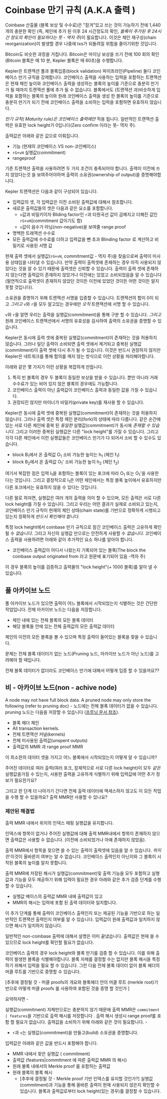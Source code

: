 # Coinbase 만기 규칙 (A.K.A 출력 )

Coinbase 산출물 (블록 보상 및 수수료)은 "잠겨"있고 쓰는 것이 가능하기 전에 1,440개의 충분한 확인 (즉, 체인에 추가 된 이후 24 시간정도의 확인, *블록이 추가된 후 24시간 정도의 확인이 필요하다는 뜻 - 역자 주*)이 필요합니다. 이것은 체인 재구성(chain reorganization)이 발생할 경우 나중에 txs가 되돌려질 위험을 줄이기위한 것입니다.

Bitcoin도 비슷한 과정을 거칩니다. Bitcoin은 마이닝 보상을 쓰기 전에 100 회의 확인 (Bitcoin 블록은 매 10 분, Kepler 블록은 매 60초)을 수행합니다.

Kepler은 트랜잭션 풀과 블록입증(block validation) 파이프라인(Pipeline) 둘다 코인베이스 만기 규칙을 강제합니다. 코인베이스 출력을 사용하는 입력을 포함하는 트랜잭션은 현재 체인 높이와 코인베이스 출력을 생성하는 블록의 높이를 기준으로 충분히 만기가 될 때까지 트랜잭션 풀에 추가 될 수 없습니다. 블록에서도 (트랜잭션 과)비슷하게 입력을 포함하는 블록의 높이와 원래 코인베이스 출력을 생성 한 블록의 높이를 기준으로 충분히 만기가 되기 전에 코인베이스 출력을 소비하는 입력을 포함하면 유효하지 않습니다.

*만기 규칙( Maturity rule)은 코인베이스 출력에만* 적용 됩니다. 일반적인 트랜잭션 출력은 유효한 lock height가 0입니다(Zero confirm 이라는 뜻- 역자 주).

출력값은 아래와 같은 값으로 이뤄집니다.

* 기능 (현재의 코인베이스 VS non-코인베이스)
* `rG+vH` 실행값(commitment)
* rangeproof

기존 트랜잭션 출력을 사용하려면 두 가지 조건이 충족되어야 합니다. 출력이 이전에 쓰지 않았다는것 을 보여주어야하며 출력의 소유권(ownership of output)을 증명해야합니다.


Kepler 트랜잭션은 다음과 같이 구성되어 있습니다.

* 입력값의 셋, 각 입력값은 이전 소비된 출력값에 대해서 참조합니다.
* 새로운 출력값들의 셋은 다음과 같은 요소를 포함합니다.
  * `v`값과 비밀키이자 Bliding factor인 `r`과 타원곡선 값이 곱해지고 더해진 값인 `rG+vH`(commitment 값이기도 함)
  * `v`값이 음수가 아님(non-negative)을 보여줄 range proof
* 명백한 트래잭션 수수료
* 모든 출력값에 수수료를 더하고 입력값을 뺀 초과 Blinding factor 로 계산하고 비밀키로 사용된 서명 값

현재 출력 셋에서 실행값(`rG+vH`, commitment값 - 역자 주)을 찾음으로써 출력이 미사용 상태임을 나타낼 수 있습니다. 만약 출력이 출력셋에 존재하는 경우 아직 사용되지 않았다는 것을 알 수 있기 때문에 출력셋은 신뢰할 수 있습니다. 출력이 출력 셋에 존재하지 않는다면 출력값이 존재하지 않았거나 이전에는 있었고 소비되었음을 알 수 있습니다 (필연적으로 출력셋이 존재하지 않았던 것이든 이전에 있었던 것이든 어떤 것이든 알지 못할 것입니다).

소유권을 증명하기 위해 트랜잭션 서명을 입증할 수 있습니다. 트랜잭션의 합이 0이 되고 *그리고* `v`와 `r`을 모두 알고있는 경우에만 *오직* 트랜잭션에 서명 할 수 있습니다.

`v`와 `r`을 알면 우리는 출력을 실행값(commitment)을 통해 구분 할 수 있습니다. *그리고* 원래 코인베이스 트랜잭션에서 서명의 유효성을 검사하여 출력의 소유권을 증명할 수 있습니다.

Kepler은 동시에 출력 셋에 중복된 실행값(commitment)이 존재하는 것을 허용하지 않습니다. 그러나 일단 출력이 소비되면 출력 셋에서 제거되고 중복된 실행값(commitment)이 출력 셋에 다시 추가 될 수 있습니다.
이것은 반드시 권장하지 않지만 Kepler은 네트워크를 통해 합의를 깨지 않는 방식으로 이런 상황을 처리해야합니다.

아래와 같은 몇 가지가 이런 상황을 복잡하게 만듭니다.

1. 특히 빈 블록의 경우 두 블록이 동일한 보상을 받을 수 있습니다. 뿐만 아니라 거래 수수료가 있는 비어 있지 않은 블록의 경우에도 가능합니다.
2. 코인베이스 출력이 아닌 출력값이 코인베이스 출력과 동일한 값을 가질 수 있습니다.
3. 권장되진 않지만 마이너가 비밀키(private key)를 재사용 할 수 있습니다.

Kepler은 동시에 출력 셋에 중복된 실행값(commitment)이 존재하는 것을 허용하지 않습니다. 그러나 출력 셋은 특정 체인 분리(fork)의 상태에 따라 다릅니다.
같은 순간에 있는 서로 다른 체인에 중복 된 *동일한* 실행값(commitment)가 동시에 *존재할 수 있습니다*. 그리고 이러한 중복된 실행값은 다른 "lock height"를 가질 수 있습니다. 그리고 각각 다른 체인에서 이런 실행값들은 코인베이스 만기가 다 되어서 소비 할 수 있수도 있습니다. 

* block B<sub>1</sub>에서 온 출력값 O<sub>1</sub> 소비 가능한 높이는 h<sub>1</sub> (체인 f<sub>1</sub>)
* block B<sub>2</sub>에서 온 출력값 O<sub>1</sub>' 소비 가능한 높이 h<sub>2</sub> (체인  f<sub>2</sub>)

여기서 복잡한 점은 입력 I<sub>1</sub>을 포함하는 블록이 있는 포크에 따라 O<sub>1</sub> 또는 O<sub>1</sub>'을 사용한다는 것입니다. 그리고 결정적으로 I<sub>1</sub>은 어떤 체인에서는 특정 블록 높이에서 유효하지만 다른 포크에서는 유효하지 않을 수 있다는 것입니다.

다른 말로 하자면, 실행값은 여러 개의 출력을 의미 할 수 있으며, 모든 출력은 서로 다른 lock height를 가질 수 있습니다.
그리고 우리는 어떤 결과가 실제로 소비되고 있는지, 코인베이스 만기 규칙이 현재의 체인 상태(chain state)를 기반으로 정확하게 시행되고 있는지 정확하게 *반드시 확인해야 합니다.*

특정 lock height에서 coinbase 만기 규칙으로 잠긴 코인베이스 출력은 고유하게 확인될 수 *없습니다*. 그리고 자신의 실행값 만으로는 안전하게 사용할 수 *없습니다.*
코인베이스 출력을 사용하려면 아래와 같이 추가적인 요소 하나를 알아야 합니다.

* 코인베이스 출력값이 어디서 나왔는지 기록되어 있는 블록(The block the coinbase output originated from 라고 원문에 표기되어 있음 -역자 주)

이 경우 블록의 높이를 검증하고 출력물의 "lock height"(+ 1000 블록)를 알아 낼 수 있습니다.

## 풀 아카이브 노드

풀 아카이브 노드가 있으면 출력이 어느 블록에서 시작되었는지 식별하는 것은 간단한 작업입니다. 전체 아카이브 노드는 다음을 저장합니다.

* 체인 내에 있는 전체 블록의 모든 블록 데이터
* 해당 블록들 안에 있는 전체 출력값의 모든 출력값 데이터

체인의 이전의 모든 블록을 볼 수 있으며 특정 출력이 들어있는 블록을 찾을 수 있습니다.

문제는 전체 블록 데이터가 없는 노드(Pruning 노드, 아카이브 노드가 아닌 노드)를 고려해야 할 때입니다.

전체 블록 데이터가 없더라도 코인베이스 만기에 대해서 어떻게 입증 할 수 있을까요??

## 비 - 아카이브 노드(non - achive node)

A node may not have full block data.
A pruned node may only store the following (refer to pruning doc) -
노드에는 전체 블록 데이터가 없을 수 있습니다. pruning 노드는 다음을 저장할 수 있습니다 ([프루닝 문서 참조](pruning_KR.md)).

* 블록 헤더 체인
* All transaction kernels.
* 전체 트랜잭션 커널(kernels)
* 전체 미사용된 출력값(unspent outputs)
* 출력값의 MMR 과 range proof MMR

이 최소한의 데이터 셋을 가지고 어느 블록에서 시작되었는지 어떻게 알 수 있습니까?

주어진 데이터로 여러 출력(여러 포크, 잠재적으로 서로 다른 lock height)이 모두 *같은* 실행값을가질 수 있는지, 사용한 출력을 고유하게 식별하기 위해 입력값에 어떤 추가 정보가 필요한가요?

그리고 한 단계 더 나아가기 간다면 전체 출력 데이터에 액세스하지 않고도 이 모든 작업을 수행 할 수 있을까요? 출력 MMR만 사용할 수 있나요?

### 제안된 해결법

출력 MMR 내에서 위치의 인덱스 매핑 실행값을 유지합니다.

인덱스에 항목이 없거나 주어진 실행값에 대해 출력 MMR내에서 항목이 존재하지 않으면 출력값은 사용할 수 없습니다. (이전에 소비되었거나 아예 존재하지 않았음).

출력 MMR에서 항목을 찾으면 쓸 수 있는 출력이 출력셋에 있음을 알 수 있습니다. *하지만* 이것이 올바른지 여부는 알 수 없습니다. 코인베이스 출력인지 아닌지와 그 블록이 시작된 블록의 높이를 알지 못합니다.

출력 MMR에 저장된 해시가 실행값(commitment)및 출력 기능을 모두 포함하고 실행값과 기능을 모두 제공하기 위해 입력이 필요한 경우 아래와 같은 추가 검증 단계를 수행 할 수 있습니다.

* 실행값 베이스의 출력값 MMR 내에 출력값이 있고
* MMR의 해시는 입력에 포함 된 출력 데이터와 일치합니다.

이 추가 단계를 통해 출력이 코인베이스 출력인지 또는 제공된 기능을 기반으로 하는 일반적인 트랜잭션 출력인지 여부를 알 수 있습니다. 입력값이 원래 출력값과 일치하지 않으면 해시가 일치하지 않습니다.

일반적인 non-coinbase 출력에 대해서 설명은 이미 끝냈습니다. 출력값은 현재 쓸 수 있으므로 lock height를 확인할 필요가 없습니다.

코인베이스 출력의 경우 lock height와 블록 만기를 검증 할 수 있습니다. 이를 위해 출력이 발생한 블록을 식별해야합니다.
블록 자체를 결정할 수는 없지만 블록 해시을 특정하기 위해서 입력을 필요 할 수 있습니다. 그런 다음 전체 블록 데이터 없이 블록 헤더의 머클 루트를 기반으로 증명할 수 있습니다.

[추후에 결정될 것 - 머클 proofs의 개요와 블록헤더 안의 머클 루트 (merkle root)기반으로 어떻게 머클 proofs 를 사용하여 포함된 것을 증명 할 것인가 ]

요약하자면 -

실행값(commitment) 자체만으로는 충분하지 않기 때문에 출력 MMR은 `commitment | features`을 기반으로 출력 해시를 저장합니다 .
출력 해시 생성시 range proof를 포함 할 필요가 없습니다.
출력값을 소비하기 위해 아래와 같은 것이 필요합니다. -

* `r`과 `v`는 실행값(commitment)을 만들고(build) 소유권을 증명합니다.

입력값은 아래와 같은 값을 반드시 포함해야 합니다.

* MMR 내에서 찾은 실행값 ( commitment)
* 출력값 (features|commitment 에 따른 출력값 MMR 의 해시)
* 원래 불록 내에서의 Merkle proof 를 포함하는 출력값
* 원래 블록의 블록 해시
  * [추후에 결정될 것 - Merkle proof 기반 인덱스를 유지할 것인가?]
실행값(commitment)과 기능을 통해 올바른 출력이 현재 사용되지 않은지 확인할 수 있습니다.
블록과 출력값로부터 lock height(있는 경우)를 결정할 수 있습니다.